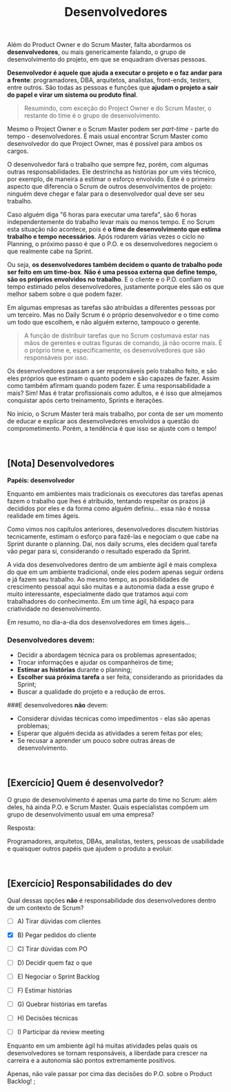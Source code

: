 <div align="center">

# Desenvolvedores

</div>

<br>

Além do Product Owner e do Scrum Master, falta abordarmos os **desenvolvedores**, ou mais genericamente falando, o grupo de desenvolvimento do projeto, em que se enquadram diversas pessoas.

**Desenvolvedor é aquele que ajuda a executar o projeto e o faz andar para a frente**: programadores, DBA, arquitetos, analistas, front-ends, testers, entre outros. São todas as pessoas e funções que **ajudam o projeto a sair do papel e virar um sistema ou produto final**.

> Resumindo, com exceção do Project Owner e do Scrum Master, o restante do time é o grupo de desenvolvimento.

Mesmo o Project Owner e o Scrum Master podem ser *part-time* - parte do tempo - desenvolvedores. É mais usual encontrar Scrum Master 
como desenvolvedor do que Project Owner, mas é possível para ambos os cargos.

O desenvolvedor fará o trabalho que sempre fez, porém, com algumas outras responsabilidades. Ele destrincha as histórias por um viés técnico, por exemplo, de maneira a estimar o esforço envolvido. Este é o primeiro aspecto que diferencia o Scrum de outros desenvolvimentos de projeto: ninguém deve chegar e falar para o desenvolvedor qual deve ser seu trabalho. 

Caso alguém diga "6 horas para executar uma tarefa", são 6 horas independentemente do trabalho levar mais ou menos tempo. E no Scrum esta situação não acontece, pois é **o time de desenvolvimento que estima trabalho e tempo necessários**. Após rodarem várias vezes o ciclo no Planning, o próximo passo é que o P.O. e os desenvolvedores negociem o que realmente cabe na Sprint.

Ou seja, **os desenvolvedores também decidem o quanto de trabalho pode ser feito em um time-box**. **Não é uma pessoa externa que define tempo, são os próprios envolvidos no trabalho**. E o cliente e o P.O. confiam no tempo estimado pelos desenvolvedores, justamente porque eles são os que melhor sabem sobre o que podem fazer.

Em algumas empresas as tarefas são atribuídas a diferentes pessoas por um terceiro. Mas no Daily Scrum é o próprio desenvolvedor e o time como um todo que escolhem, e não alguém externo, tampouco o gerente.

> A função de distribuir tarefas que no Scrum costumava estar nas mãos de gerentes e outras figuras de comando, já não ocorre mais. É o próprio time e, especificamente, os desenvolvedores que são responsáveis por isso.

Os desenvolvedores passam a ser responsáveis pelo trabalho feito, e são eles próprios que estimam o quanto podem e são capazes de fazer. Assim como também afirmam quando podem fazer. É uma responsabilidade a mais? Sim! Mas é tratar profissionais como adultos, e é isso que almejamos conquistar após certo treinamento, Sprints e iterações.

No início, o Scrum Master terá mais trabalho, por conta de ser um momento de educar e explicar aos desenvolvedores envolvidos a questão do comprometimento. Porém, a tendência é que isso se ajuste com o tempo!

<br>

## [Nota] Desenvolvedores

**Papéis: desenvolvedor**

Enquanto em ambientes mais tradicionais os executores das tarefas apenas fazem o trabalho que lhes é atribuido, tentando respeitar os prazos já decididos por eles e da forma como alguém definiu... essa não é nossa realidade em times ágeis.

Como vimos nos capítulos anteriores, desenvolvedores discutem histórias tecnicamente, estimam o esforço para fazê-las e negociam o que cabe na Sprint durante o planning. Daí, nos daily scrums, eles decidem qual tarefa vão pegar para si, considerando o resultado esperado da Sprint.

A vida dos desenvolvedores dentro de um ambiente ágil é mais complexa do que em um ambiente tradicional, onde eles podem apenas seguir ordens e já fazem seu trabalho. Ao mesmo tempo, as possibilidades de crescimento pessoal aqui são muitas e a autonomia dada a esse grupo é muito interessante, especialmente dado que tratamos aqui com trabalhadores do conhecimento. Em um time ágil, há espaço para criatividade no desenvolvimento.

Em resumo, no dia-a-dia dos desenvolvedores em times ágeis... 

### Desenvolvedores **devem**:

- Decidir a abordagem técnica para os problemas apresentados;
- Trocar informações e ajudar os companheiros de time;
- **Estimar as histórias** durante o planning;
- **Escolher sua próxima tarefa** a ser feita, considerando as prioridades da Sprint;
- Buscar a qualidade do projeto e a redução de erros.

###E desenvolvedores **não** devem:

- Considerar dúvidas técnicas como impedimentos - elas são apenas problemas;
- Esperar que alguém decida as atividades a serem feitas por eles;
- Se recusar a aprender um pouco sobre outras áreas de desenvolvimento.

<br>

## [Exercício] Quem é desenvolvedor?

O grupo de desenvolvimento é apenas uma parte do time no Scrum: além deles, há ainda P.O. e Scrum Master. Quais especialistas compõem um grupo de desenvolvimento usual em uma empresa?

Resposta: <br>

Programadores, arquitetos, DBAs, analistas, testers, pessoas de usabilidade e quaisquer outros papéis que ajudem o produto a evoluir.

<br>

## [Exercício] Responsabilidades do dev

Qual dessas opções **não** é responsabilidade dos desenvolvedores dentro de um contexto de Scrum?

- [ ] A) Tirar dúvidas com clientes

- [x] B) Pegar pedidos do cliente

- [ ] C) Tirar dúvidas com PO

- [ ] D) Decidir quem faz o que

- [ ] E) Negociar o Sprint Backlog

- [ ] F) Estimar histórias

- [ ] G) Quebrar histórias em tarefas

- [ ] H) Decisões técnicas

- [ ] I) Participar da review meeting

Enquanto em um ambiente ágil há muitas atividades pelas quais os desenvolvedores se tornam responsáveis, a liberdade para crescer na carreira e a autonomia são pontos extremamente positivos.

Apenas, não vale passar por cima das decisões do P.O. sobre o Product Backlog! ;